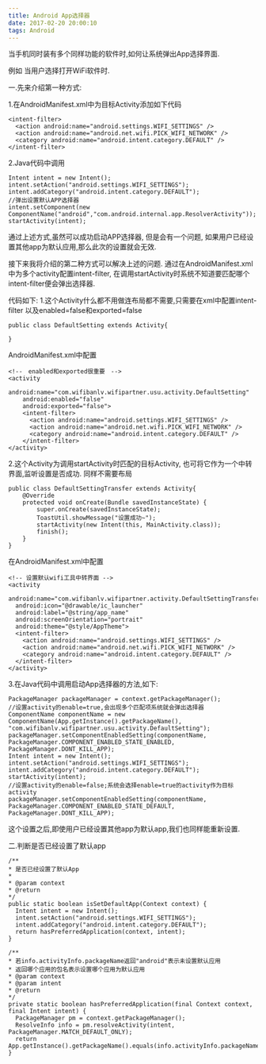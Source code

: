 ```yaml
---
title: Android App选择器
date: 2017-02-20 20:00:10
tags: Android
---
```

当手机同时装有多个同样功能的软件时,如何让系统弹出App选择界面.

例如 当用户选择打开WiFi软件时.

一.先来介绍第一种方式:

1.在AndroidManifest.xml中为目标Activity添加如下代码
```
<intent-filter>
  <action android:name="android.settings.WIFI_SETTINGS" />
  <action android:name="android.net.wifi.PICK_WIFI_NETWORK" />
  <category android:name="android.intent.category.DEFAULT" />
</intent-filter>
```
<!--more-->
2.Java代码中调用
```
Intent intent = new Intent();
intent.setAction("android.settings.WIFI_SETTINGS");
intent.addCategory("android.intent.category.DEFAULT");
//弹出设置默认APP选择器
intent.setComponent(new ComponentName("android","com.android.internal.app.ResolverActivity"));
startActivity(intent);
```
通过上述方式,虽然可以成功启动APP选择器,
但是会有一个问题,
如果用户已经设置其他app为默认应用,那么此次的设置就会无效.

接下来我将介绍的第二种方式可以解决上述的问题.
通过在AndroidManifest.xml中为多个activity配置intent-filter,
在调用startActivity时系统不知道要匹配哪个intent-filter便会弹出选择器.

代码如下:
1.这个Activity什么都不用做连布局都不需要,只需要在xml中配置intent-filter
以及enabled=false和exported=false
```
public class DefaultSetting extends Activity{

}
```
AndroidManifest.xml中配置
```
<!--　enabled和exported很重要　-->
<activity
    android:name="com.wifibanlv.wifipartner.usu.activity.DefaultSetting"
    android:enabled="false"
    android:exported="false">
    <intent-filter>
      <action android:name="android.settings.WIFI_SETTINGS" />
      <action android:name="android.net.wifi.PICK_WIFI_NETWORK" />
      <category android:name="android.intent.category.DEFAULT" />
    </intent-filter>
</activity>
```

2.这个Activity为调用startActivity时匹配的目标Activity,
也可将它作为一个中转界面,监听设置是否成功.
同样不需要布局
```
public class DefaultSettingTransfer extends Activity{
    @Override
    protected void onCreate(Bundle savedInstanceState) {
        super.onCreate(savedInstanceState);
        ToastUtil.showMessage("设置成功~");
        startActivity(new Intent(this, MainActivity.class));
        finish();
    }
}
```
在AndroidManifest.xml中配置
```
<!-- 设置默认wifi工具中转界面 -->
<activity
  android:name="com.wifibanlv.wifipartner.activity.DefaultSettingTransfer"
  android:icon="@drawable/ic_launcher"
  android:label="@string/app_name"
  android:screenOrientation="portrait"
  android:theme="@style/AppTheme">
  <intent-filter>
    <action android:name="android.settings.WIFI_SETTINGS" />
    <action android:name="android.net.wifi.PICK_WIFI_NETWORK" />
    <category android:name="android.intent.category.DEFAULT" />
  </intent-filter>
</activity>
```
3.在Java代码中调用启动App选择器的方法,如下:
```
PackageManager packageManager = context.getPackageManager();
//设置activity的enable=true,会出现多个匹配项系统就会弹出选择器
ComponentName componentName = new ComponentName(App.getInstance().getPackageName(), "com.wifibanlv.wifipartner.usu.activity.DefaultSetting");
packageManager.setComponentEnabledSetting(componentName, PackageManager.COMPONENT_ENABLED_STATE_ENABLED, PackageManager.DONT_KILL_APP);
Intent intent = new Intent();
intent.setAction("android.settings.WIFI_SETTINGS");
intent.addCategory("android.intent.category.DEFAULT");
startActivity(intent);
//设置activity的enable=false;系统会选择enable=true的activity作为目标activity
packageManager.setComponentEnabledSetting(componentName, PackageManager.COMPONENT_ENABLED_STATE_DEFAULT, PackageManager.DONT_KILL_APP);
```
这个设置之后,即使用户已经设置其他app为默认app,我们也同样能重新设置.

二.判断是否已经设置了默认app
```
/**
* 是否已经设置了默认App
*
* @param context
* @return
*/
public static boolean isSetDefaultApp(Context context) {
  Intent intent = new Intent();
  intent.setAction("android.settings.WIFI_SETTINGS");
  intent.addCategory("android.intent.category.DEFAULT");
  return hasPreferredApplication(context, intent);
}

/**
* 若info.activityInfo.packageName返回"android"表示未设置默认应用
* 返回哪个应用的包名表示设置哪个应用为默认应用
* @param context
* @param intent
* @return
*/
private static boolean hasPreferredApplication(final Context context, final Intent intent) {
  PackageManager pm = context.getPackageManager();
  ResolveInfo info = pm.resolveActivity(intent, PackageManager.MATCH_DEFAULT_ONLY);
  return App.getInstance().getPackageName().equals(info.activityInfo.packageName);
}
```

